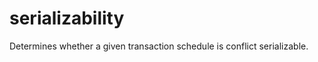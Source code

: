 serializability
===============

Determines whether a given transaction schedule is conflict serializable.
